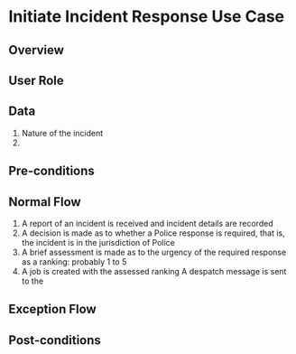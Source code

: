 # Initiate Incident Response Use Case

## Overview



## User Role



## Data

1. Nature of the incident
1. 


## Pre-conditions



## Normal Flow

1. A report of an incident is received and incident details are recorded
1. A decision is made as to whether a Police response is required, that is, the incident is in the jurisdiction of Police
1. A brief assessment is made as to the urgency of the required response as a ranking: probably 1 to 5
1. A job is created with the assessed ranking A despatch message is sent to the


## Exception Flow



## Post-conditions




